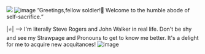 
![](https://komarev.com/ghpvc/?username=ephemeralcreation&label=TIMES+I'VE+FELT+GUILTY+FOR+MY+PAST&base=9999)
 ![image](https://github.com/user-attachments/assets/b897a5d7-53d0-44cc-a36a-09e434a602c8)
”Greetings,fellow soldier!🦅 Welcome to the humble abode of self-sacrifice.”

|⭐️| --> I'm literally Steve Rogers and John Walker in real life. Don't be shy and see my Strawpage and Pronouns to get to know me better. It's a delight for me to acquire new acquitances!
![image](https://github.com/user-attachments/assets/f358b279-aa63-4fc0-a468-b220bd5516b2)
